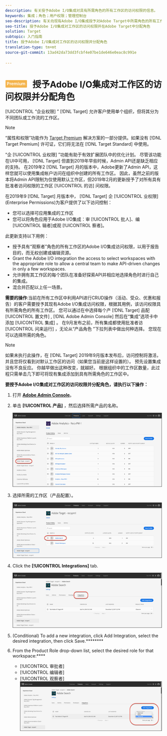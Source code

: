 ```yaml
---
description: 有关授予Adobe I/O集成对具有所需角色的所有工作区的访问权限的信息。
keywords: 集成；角色；用户权限；管理控制台
seo-description: 有关向现有Adobe I/O集成授予对Adobe Target中所需角色的所有工作区的访问权限的信息
seo-title: 授予Adobe I/O集成对工作区的访问权限并在Adobe Target中分配角色
solution: Target
subtopic: 入门指南
title: 授予Adobe I/O集成对工作区的访问权限并分配角色
translation-type: tm+mt
source-git-commit: 13ad42da73dd3fcbf4e07be1de646e0eac8c991e

---
```



# ![PREMIUM](/help/assets/premium.png) 授予Adobe I/O集成对工作区的访问权限并分配角色

[!UICONTROL “企业权限] ” [!DNL Target] 允许客户使用单个组织，但将其分为不同团队或工作流的工作区。

>[!NOTE]
>
>“属性和权限”功能作为 [Target Premium](/help/c-intro/intro.md#premium) 解决方案的一部分提供。如果没有 [!DNL Target Premium] 许可证，它们将无法在 [!DNL Target Standard] 中使用。

“企 [!UICONTROL 业权限] ”功能有助于有效扩展团队中的优化计划。 尽管该功能在UI中可用， [!DNL Target] 但直到2019年早些时候，Admin API还是缺乏相应的支持。 在2019年2 [!DNL Target] 月的版本中，Adobe更新了Admin API，这样您就可以使用集成帐户访问在组织中创建的所有工作区。 因此，虽然之前的版本将Admin API限制为仅使用默认工作区，但2019年2月的更新授予了对所有具有批准者访问权限的工作区 [!UICONTROL 的访] 问权限。

在2019年9 [!DNL Target] 月版本中， [!DNL Target] 企 [!UICONTROL 业权限] (Enterprise Permissions)为客户提供了以下访问控制：

* 您可以选择可应用集成的工作区
* 您可以将角色应用于Adobe I/O集成：审 [!UICONTROL 批人]、编 [!UICONTROL 辑者]或观 [!UICONTROL 察者]。

此更新支持以下用例：

* 授予具有“观察者”角色的所有工作区的Adobe I/O集成访问权限，以用于报告目的，而无权创建或编辑资源。 
* Grant the Adobe I/O integration the access to select workspaces with the appropriate role to allow a central team to make API-driven changes in only a few workspaces.
* 允许拥有其工作区的每个团队在准备好探索API并相应地选择角色时进行自己的集成。
* 混合并匹配以上任一场景。

**需要的操作**:当前在所有工作区中利用API进行CRUD操作（活动、受众、优惠和报告）的客户需要授予其现有Adobe I/O集成访问权限，根据其用例，该访问权限具有所需角色的所有工作区。 您可以通过在中选择每个产 [!DNL Target] 品配 [!UICONTROL 置文件] , [!DNL Adobe Admin Console] 然后在“集成”选项卡中添加 [!UICONTROL 集成] 。 在9月发布之前，所有集成都使用批准者访 [!UICONTROL 问来运行] ，无论从“产品角色  ”下拉列表中做出何种选择。 您现在可以选择所需的角色。

>[!NOTE]
>
>如果未执行此操作，在 [!DNL Target] 2019年9月版本发布后，访问控制将激活，并且您将仅看到对默认工作区的访问（如果您当前是这样设置的）。 预先设置集成没有不良反应。 你越早做出这种改变，就越好。 根据组织中的工作区数量，此过程只需单击几下即可将现有集成添加到具有所需角色的工作区中。

**要授予Adobe I/O集成对工作区的访问权限并分配角色，请执行以下操作：**

1. 打开 **[Adobe Admin Console](https://adminconsole.adobe.com)**。

1. 单击 **[!UICONTROL 产品]** ，然后选择所需产品的名称。

   ![Choose product in Adobe Admin Console](/help/administrating-target/c-user-management/property-channel/assets/io-choose-product.png)

1. 选择所需的工作区（产品配置）。

   ![Select the product profile](/help/administrating-target/c-user-management/property-channel/assets/io-select-product-profile.png)

1. Click the **[!UICONTROL Integrations]** tab.

   ![Integrations tab](/help/administrating-target/c-user-management/property-channel/assets/integrations-tab.png)

1. (Conditional) To add a new integration, click Add Integration, select the desired integration, then click Save.********

1. From the Product Role drop-down list, select the desired role for that workspace:****

   * [!UICONTROL 审批者]
   * [!UICONTROL 编辑者]
   * [!UICONTROL 观察者]
   ![Choose Product Profile role](/help/administrating-target/c-user-management/property-channel/assets/product-profile-role.png)
